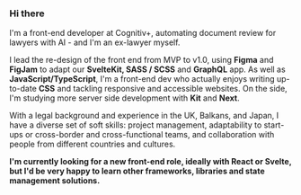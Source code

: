 ### Hi there

I'm a front-end developer at Cognitiv+, automating document review for lawyers with AI - and I'm an ex-lawyer myself. 

I lead the re-design of the front end from MVP to v1.0, using **Figma** and **FigJam** to adapt our **SvelteKit, SASS / SCSS** and **GraphQL** app. As well as **JavaScript/TypeScript**, I'm a front-end dev who actually enjoys writing up-to-date **CSS** and tackling responsive and accessible websites. On the side, I'm studying more server side development with **Kit** and **Next**.

With a legal background and experience in the UK, Balkans, and Japan, I have a diverse set of soft skills: project management, adaptability to start-ups or cross-border and cross-functional teams, and collaboration with people from different countries and cultures.

**I'm currently looking for a new front-end role, ideally with React or Svelte, but I'd be very happy to learn other frameworks, libraries and state management solutions.**
<!--
**CW-Logothetis/CW-Logothetis** is a ✨ _special_ ✨ repository because its `README.md` (this file) appears on your GitHub profile.

Here are some ideas to get you started:

- 🔭 I’m currently working on ...
- 🌱 I’m currently learning ...
- 👯 I’m looking to collaborate on ...
- 🤔 I’m looking for help with ...
- 💬 Ask me about ...
- 📫 How to reach me: ...
- 😄 Pronouns: ...
- ⚡ Fun fact: ...
-->
